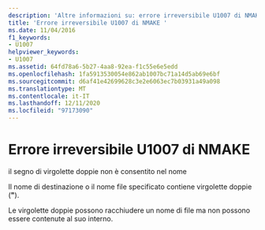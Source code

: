 ```yaml
---
description: 'Altre informazioni su: errore irreversibile U1007 di NMAKE'
title: 'Errore irreversibile U1007 di NMAKE '
ms.date: 11/04/2016
f1_keywords:
- U1007
helpviewer_keywords:
- U1007
ms.assetid: 64fd78a6-5b27-4aa8-92ea-f1c55e6e5edd
ms.openlocfilehash: 1fa5913530054e862ab1007bc71a14d5ab69e6bf
ms.sourcegitcommit: d6af41e42699628c3e2e6063ec7b03931a49a098
ms.translationtype: MT
ms.contentlocale: it-IT
ms.lasthandoff: 12/11/2020
ms.locfileid: "97173090"
---
```

# <a name="nmake-fatal-error-u1007"></a>Errore irreversibile U1007 di NMAKE 

il segno di virgolette doppie non è consentito nel nome

Il nome di destinazione o il nome file specificato contiene virgolette doppie (**"**).

Le virgolette doppie possono racchiudere un nome di file ma non possono essere contenute al suo interno.
